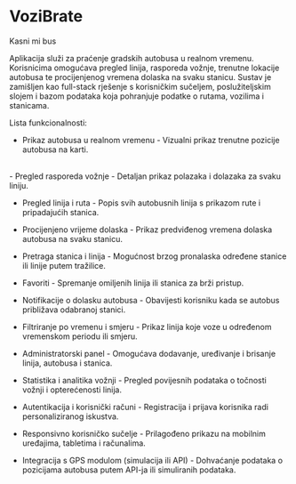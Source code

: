 # VoziBrate
Kasni mi bus

Aplikacija služi za praćenje gradskih autobusa u realnom vremenu. Korisnicima omogućava pregled linija, rasporeda vožnje, trenutne lokacije autobusa te procijenjenog vremena dolaska na svaku stanicu. Sustav je zamišljen kao full-stack rješenje s korisničkim sučeljem, poslužiteljskim slojem i bazom podataka koja pohranjuje podatke o rutama, vozilima i stanicama.



Lista funkcionalnosti:

- Prikaz autobusa u realnom vremenu - Vizualni prikaz trenutne pozicije autobusa na karti.
<br>
- Pregled rasporeda vožnje - Detaljan prikaz polazaka i dolazaka za svaku liniju.

- Pregled linija i ruta - Popis svih autobusnih linija s prikazom rute i pripadajućih stanica.

- Procijenjeno vrijeme dolaska - Prikaz predviđenog vremena dolaska autobusa na svaku stanicu.

- Pretraga stanica i linija - Mogućnost brzog pronalaska određene stanice ili linije putem tražilice.

- Favoriti - Spremanje omiljenih linija ili stanica za brži pristup.

- Notifikacije o dolasku autobusa - Obavijesti korisniku kada se autobus približava odabranoj stanici.

- Filtriranje po vremenu i smjeru - Prikaz linija koje voze u određenom vremenskom periodu ili smjeru.

- Administratorski panel - Omogućava dodavanje, uređivanje i brisanje linija, autobusa i stanica.

- Statistika i analitika vožnji - Pregled povijesnih podataka o točnosti vožnji i opterećenosti linija.

- Autentikacija i korisnički računi - Registracija i prijava korisnika radi personaliziranog iskustva.

- Responsivno korisničko sučelje - Prilagođeno prikazu na mobilnim uređajima, tabletima i računalima.

- Integracija s GPS modulom (simulacija ili API) - Dohvaćanje podataka o pozicijama autobusa putem API-ja ili simuliranih podataka.
